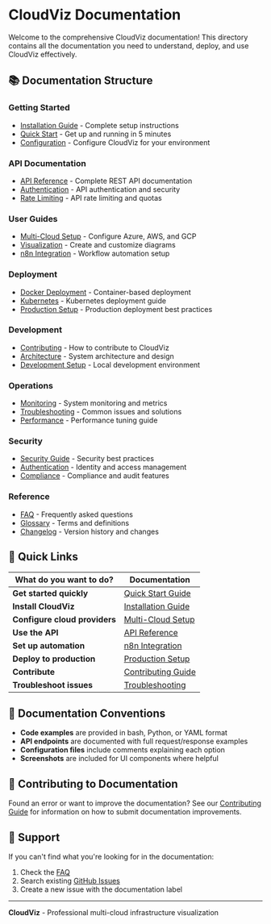 # CloudViz Documentation

Welcome to the comprehensive CloudViz documentation! This directory contains all the documentation you need to understand, deploy, and use CloudViz effectively.

## 📚 Documentation Structure

### Getting Started
- [Installation Guide](installation.md) - Complete setup instructions
- [Quick Start](quick-start.md) - Get up and running in 5 minutes
- [Configuration](configuration.md) - Configure CloudViz for your environment

### API Documentation
- [API Reference](api/README.md) - Complete REST API documentation
- [Authentication](api/authentication.md) - API authentication and security
- [Rate Limiting](api/rate-limiting.md) - API rate limiting and quotas

### User Guides
- [Multi-Cloud Setup](guides/multi-cloud-setup.md) - Configure Azure, AWS, and GCP
- [Visualization](guides/visualization.md) - Create and customize diagrams
- [n8n Integration](guides/n8n-integration.md) - Workflow automation setup

### Deployment
- [Docker Deployment](deployment/docker.md) - Container-based deployment
- [Kubernetes](deployment/kubernetes.md) - Kubernetes deployment guide
- [Production Setup](deployment/production.md) - Production deployment best practices

### Development
- [Contributing](contributing.md) - How to contribute to CloudViz
- [Architecture](architecture.md) - System architecture and design
- [Development Setup](development.md) - Local development environment

### Operations
- [Monitoring](operations/monitoring.md) - System monitoring and metrics
- [Troubleshooting](operations/troubleshooting.md) - Common issues and solutions
- [Performance](operations/performance.md) - Performance tuning guide

### Security
- [Security Guide](security/README.md) - Security best practices
- [Authentication](security/authentication.md) - Identity and access management
- [Compliance](security/compliance.md) - Compliance and audit features

### Reference
- [FAQ](reference/faq.md) - Frequently asked questions
- [Glossary](reference/glossary.md) - Terms and definitions
- [Changelog](reference/changelog.md) - Version history and changes

## 🚀 Quick Links

| What do you want to do? | Documentation |
|--------------------------|---------------|
| **Get started quickly** | [Quick Start Guide](quick-start.md) |
| **Install CloudViz** | [Installation Guide](installation.md) |
| **Configure cloud providers** | [Multi-Cloud Setup](guides/multi-cloud-setup.md) |
| **Use the API** | [API Reference](api/README.md) |
| **Set up automation** | [n8n Integration](guides/n8n-integration.md) |
| **Deploy to production** | [Production Setup](deployment/production.md) |
| **Contribute** | [Contributing Guide](contributing.md) |
| **Troubleshoot issues** | [Troubleshooting](operations/troubleshooting.md) |

## 📖 Documentation Conventions

- **Code examples** are provided in bash, Python, or YAML format
- **API endpoints** are documented with full request/response examples
- **Configuration files** include comments explaining each option
- **Screenshots** are included for UI components where helpful

## 🤝 Contributing to Documentation

Found an error or want to improve the documentation? See our [Contributing Guide](contributing.md) for information on how to submit documentation improvements.

## 📧 Support

If you can't find what you're looking for in the documentation:

1. Check the [FAQ](reference/faq.md)
2. Search existing [GitHub Issues](https://github.com/navidrast/cloudviz/issues)
3. Create a new issue with the documentation label

---

**CloudViz** - Professional multi-cloud infrastructure visualization